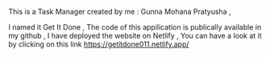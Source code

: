 This is a Task Manager created by me : Gunna Mohana Pratyusha , 

I named it Get It Done , The code of this appilication is publically available in my github ,
I have deployed the website on Netlify , You can have a look at it by clicking on this link
https://getitdone011.netlify.app/
